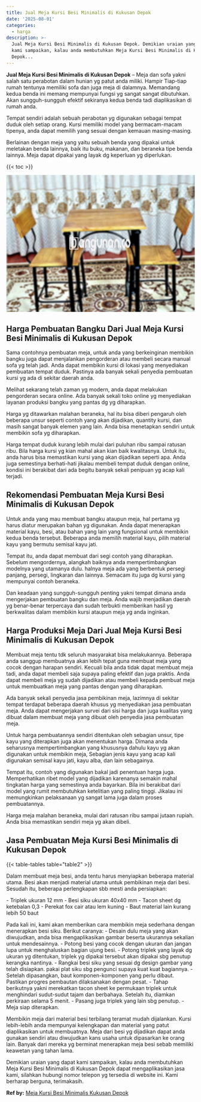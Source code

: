 ```yaml
---
title: Jual Meja Kursi Besi Minimalis di Kukusan Depok
date: '2025-08-01'
categories:
  - harga
description: >-
  Jual Meja Kursi Besi Minimalis di Kukusan Depok. Demikian uraian yang dapat
  kami sampaikan, kalau anda membutuhkan Meja Kursi Besi Minimalis di Kukusan
  Depok...
---
```


**Jual Meja Kursi Besi Minimalis di Kukusan Depok** – Meja dan sofa yakni salah satu perabotan dalam hunian yg patut anda miliki. Hampir Tiap-tiap rumah tentunya memiliki sofa dan juga meja di dalamnya. Memandang kedua benda ini memang mempunyai fungsi yg sangat sangat dibutuhkan. Akan sungguh-sungguh efektif sekiranya kedua benda tadi diaplikasikan di rumah anda.

Tempat sendiri adalah sebuah perabotan yg digunakan sebagai tempat duduk oleh setiap orang. Kursi memiliki model yang bermacam-macam tipenya, anda dapat memilih yang sesuai dengan kemauan masing-masing.

Berlainan dengan meja yang yaitu sebuah benda yang dipakai untuk meletakan benda lainnya, baik itu buku, makanan, dan beraneka tipe benda lainnya. Meja dapat dipakai yang layak dg keperluan yg diperlukan.

{{< toc >}}

![Jual Meja Kursi Besi Minimalis di Kukusan Depok](/images/jual-meja-besi-murah08.png)

## Harga Pembuatan Bangku Dari Jual Meja Kursi Besi Minimalis di Kukusan Depok

Sama contohnya pembuatan meja, untuk anda yang berkeinginan membikin bangku juga dapat menjalankan pengorderan atau membeli secara manual sofa yg telah jadi. Anda dapat membikin kursi di lokasi yang menyediakan pembuatan tempat duduk. Pastinya ada banyak sekali penyedia pembuatan kursi yg ada di sekitar daerah anda.

Melihat sekarang telah zaman yg modern, anda dapat melakukan pengorderan secara online. Ada banyak sekali toko online yg menyediakan layanan produksi bangku yang pantas dg yg diharapkan.

Harga yg ditawarkan malahan beraneka, hal itu bisa diberi pengaruh oleh beberapa unsur seperti contoh yang akan dijadikan, quantity kursi, dan masih sangat banyak elemen yang lain. Anda bisa menetapkan sendiri untuk membikin sofa yg diharapkan.

Harga tempat duduk kurang lebih mulai dari puluhan ribu sampai ratusan ribu. Bila harga kursi yg kian mahal akan kian baik kwalitasnya. Untuk itu, anda harus bisa memastikan kursi yang akan dijadikan seperti apa. Anda juga semestinya berhati-hati jikalau membeli tempat duduk dengan online, kondisi ini berakibat dari ada begitu banyak sekali penipuan yg acap kali terjadi.

## Rekomendasi Pembuatan Meja Kursi Besi Minimalis di Kukusan Depok

Untuk anda yang mau membuat bangku ataupun meja, hal pertama yg harus diatur merupakan bahan yg digunakan. Anda dapat menerapkan material kayu, besi, atau bahan yang lain yang fungsional untuk membikin kedua benda tersebut. Beberapa anda memilih material kayu, pilih material kayu yang bermutu semisal kayu jati.

Tempat itu, anda dapat membuat dari segi contoh yang diharapkan. Sebelum mengordernya, alangkah baiknya anda mempertimbangkan modelnya yang utamanya dulu. halnya meja ada yang berbentuk persegi panjang, persegi, lingkaran dan lainnya. Semacam itu juga dg kursi yang mempunyai contoh beraneka.

Dan keadaan yang sungguh-sungguh penting yakni tempat dimana anda mengerjakan pembuatan bangku dan meja. Anda wajib menjadikan daerah yg benar-benar terpercaya dan sudah terbukti memberikan hasil yg berkwalitas dalam membikin kursi ataupun meja yg anda inginkan.

## Harga Produksi Meja Dari Jual Meja Kursi Besi Minimalis di Kukusan Depok

Membuat meja tentu tdk seluruh masyarakat bisa melakukannya. Beberapa anda sanggup membuatnya akan lebih tepat guna membuat meja yang cocok dengan harapan sendiri. Kecuali bila anda tidak dapat membuat meja tadi, anda dapat membeli saja supaya paling efektif dan juga praktis. Anda dapat membeli meja yg sudah dijadikan atau membeli kepada pembuat meja untuk membuatkan meja yang pantas dengan yang diharapkan.

Ada banyak sekali penyedia jasa pembikinan meja, lazimnya di sekitar tempat terdapat beberapa daerah khusus yg menyediakan jasa pembuatan meja. Anda dapat mengerjakan survei dari sisi harga dan juga kualitas yang dibuat dalam membuat meja yang dibuat oleh penyedia jasa pembuatan meja.

Untuk harga pembuatannya sendiri ditentukan oleh sebagian unsur, tipe kayu yang diterapkan juga akan menentukan harga. Dimana anda seharusnya mempertimbangkan yang khususnya dahulu kayu yg akan digunakan untuk membikin meja, Sebagian jenis kayu yang acap kali digunakan semisal kayu jati, kayu alba, dan lain sebagainya.

Tempat itu, contoh yang digunakan bakal jadi penentuan harga juga. Memperhatikan ribet model yang dijadikan karenanya semakin mahal tingkatan harga yang semestinya anda bayarkan. Bila ini berakibat dari model yang rumit membutuhkan ketelitian yang paling tinggi. Jikalau ini memungkinkan pelaksanaan yg sangat lama juga dalam proses pembuatannya.

Harga meja malahan beraneka, mulai dari ratusan ribu sampai jutaan rupiah. Anda bisa memastikan sendiri meja yg akan dibeli.

## Jasa Pembuatan Meja Kursi Besi Minimalis di Kukusan Depok

{{< table-tables table="table2" >}}

Dalam membuat meja besi, anda tentu harus menyiapkan beberapa material utama. Besi akan menjadi material utama untuk pembikinan meja dari besi. Sesudah itu, beberapa perlengkapan sbb mesti anda persiapkan:

\- Triplek ukuran 12 mm - Besi siku ukuran 40x40 mm - Tacon sheet dg ketebalan 0,3 - Perekat fox cair atau lem kuning - Baut material lain kurang lebih 50 baut

Pada kali ini, kami akan memberikan cara membikin meja sederhana dengan menerapkan besi siku. Berikut caranya: - Desain dulu meja yang akan diwujudkan, anda bisa mengaplikasikan gambar beserta ukurannya sekalian untuk mendesainnya. - Potong besi yang cocok dengan ukuran dan jangan lupa untuk menghaluskan bagian ujung besi. - Potong triplek yang layak dg ukuran yg ditentukan, triplek yg dipakai tersebut akan dipakai sbg penutup kerangka nantinya. - Rangkai besi siku yang sesuai dg design gambar yang telah disiapkan. pakai plat siku sbg pengunci supaya kuat kuat bagiannya. - Setelah dipasangkan, baut komponen-komponen yang perlu dibaut. Pastikan progres pembautan dilaksanakan dengan pesat. - Tahap berikutnya yakni merekatkan tacon sheet ke permukaan triplek untuk menghindari sudut-sudut tajam dan berbahaya. Setelah itu, diamkan perkiraan selama 5 menit. - Pasang juga triplek yang lain sbg penutup. - Meja siap diterapkan.

Membikin meja dari material besi terbilang teramat mudah dijalankan. Kursi lebih-lebih anda mempunyai kelengkapan dan material yang patut diaplikasikan untuk membuatnya. Meja dari besi yg dijadikan dapat anda gunakan sendiri atau diwujudkan kans usaha untuk dipasarkan ke orang lain. Banyak dari mereka yg berminat menerapkan meja besi sebab memiliki keawetan yang tahan lama.

Demikian uraian yang dapat kami sampaikan, kalau anda membutuhkan Meja Kursi Besi Minimalis di Kukusan Depok dapat mengaplikasikan jasa kami, silahkan hubungi nomor telepon yg tersedia di website ini. Kami berharap berguna, terimakasih.

**Ref by:** [Meja Kursi Besi Minimalis Kukusan Depok](https://id.wikipedia.org/wiki/Meja)
